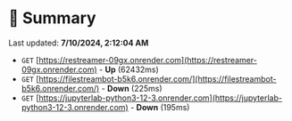 # 📖 Summary
Last updated: **7/10/2024, 2:12:04 AM**

- `GET` [https://restreamer-09gx.onrender.com](https://restreamer-09gx.onrender.com) - **Up** (62432ms)
- `GET` [https://filestreambot-b5k6.onrender.com/](https://filestreambot-b5k6.onrender.com/) - **Down** (225ms)
- `GET` [https://jupyterlab-python3-12-3.onrender.com](https://jupyterlab-python3-12-3.onrender.com) - **Down** (195ms)
